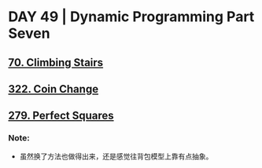 # DAY 49 | Dynamic Programming Part Seven

## [70. Climbing Stairs](https://leetcode.com/problems/climbing-stairs/)
## [322. Coin Change](https://leetcode.com/problems/coin-change/)
## [279. Perfect Squares](https://leetcode.com/problems/perfect-squares/)
### Note:
- 虽然换了方法也做得出来，还是感觉往背包模型上靠有点抽象。
